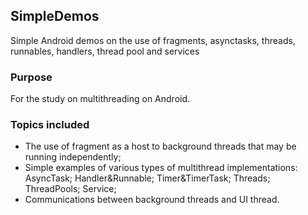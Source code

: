 ## SimpleDemos
Simple Android demos on the use of fragments, asynctasks, threads, runnables, handlers, thread pool and services

### Purpose
For the study on multithreading on Android.

### Topics included
- The use of fragment as a host to background threads that may be running independently;
- Simple examples of various types of multithread implementations: AsyncTask; Handler&Runnable; Timer&TimerTask; Threads; ThreadPools; Service;
- Communications between background threads and UI thread.
